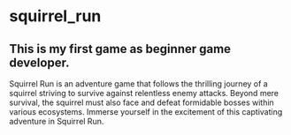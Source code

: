 # squirrel_run
This is my first game as beginner game developer.
-----------------------------------------------------------
Squirrel Run is an adventure game that follows the thrilling journey of a squirrel striving to survive against relentless enemy attacks. Beyond mere survival, the squirrel must also face and defeat formidable bosses within various ecosystems. Immerse yourself in the excitement of this captivating adventure in Squirrel Run.
